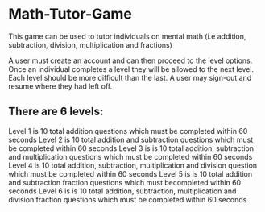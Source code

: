 Math-Tutor-Game
===============

This game can be used to tutor individuals on mental math (i.e addition, subtraction, division, multiplication and fractions)

A user must create an account and can then proceed to the level options. Once an individual completes a level they will be allowed to the next level. Each level should be more difficult than the last. A user may sign-out and resume where they had left off. 

There are 6 levels:
-------------------
Level 1 is 10 total addition questions which must be completed within 60 seconds
Level 2 is 10 total addition and subtraction questions which must be completed within 60 seconds
Level 3 is is 10 total addition, subtraction and multiplication questions which must be completed within 60 seconds
Level 4 is 10 total addition, subtraction, multiplication and division question which must be completed within 60 seconds
Level 5 is is 10 total addition and subtraction fraction questions which must becompleted within 60 seconds
Level 6 is is 10 total addition, subtraction, multiplication and division fraction questions which must be completed within 60 seconds







